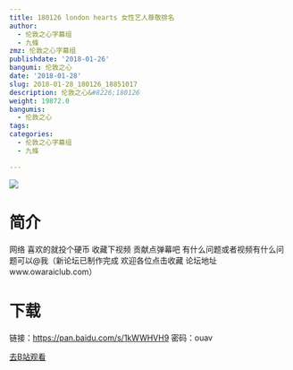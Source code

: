 ```yaml
---
title: 180126 london hearts 女性艺人尊敬排名
author:
  - 伦敦之心字幕组
  - 九條
zmz: 伦敦之心字幕组
publishdate: '2018-01-26'
bangumi: 伦敦之心
date: '2018-01-28'
slug: 2018-01-28_180126_18851017
description: 伦敦之心&#8226;180126
weight: 19872.0
bangumis:
  - 伦敦之心
tags:
categories:
  - 伦敦之心字幕组
  - 九條

---
```

![](https://i.imgur.com/K8KqEzs.png)
# 简介  
网络
喜欢的就投个硬币 收藏下视频 贡献点弹幕吧 有什么问题或者视频有什么问题可以@我（新论坛已制作完成 欢迎各位点击收藏 论坛地址www.owaraiclub.com）  

# 下载
链接：https://pan.baidu.com/s/1kWWHVH9 
密码：ouav

[去B站观看](https://www.bilibili.com/video/av18851017/)
 
